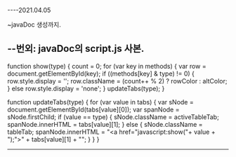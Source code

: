 ----2021.04.05

~javaDoc 생성까지.


--번외: javaDoc의 script.js 사본.
-------------------------------------
function show(type)
{
    count = 0;
    for (var key in methods) {
        var row = document.getElementById(key);
        if ((methods[key] &  type) != 0) {
            row.style.display = '';
            row.className = (count++ % 2) ? rowColor : altColor;
        }
        else
            row.style.display = 'none';
    }
    updateTabs(type);
}

function updateTabs(type)
{
    for (var value in tabs) {
        var sNode = document.getElementById(tabs[value][0]);
        var spanNode = sNode.firstChild;
        if (value == type) {
            sNode.className = activeTableTab;
            spanNode.innerHTML = tabs[value][1];
        }
        else {
            sNode.className = tableTab;
            spanNode.innerHTML = "<a href=\"javascript:show("+ value + ");\">" + tabs[value][1] + "</a>";
        }
    }
}

-------------------------------------